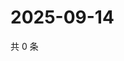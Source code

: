 # 2025-09-14

共 0 条

<!-- BEGIN ZHIHUQUESTIONS -->
<!-- 最后更新时间 Sun Sep 14 2025 22:08:47 GMT+0800 (China Standard Time) -->

<!-- END ZHIHUQUESTIONS -->
